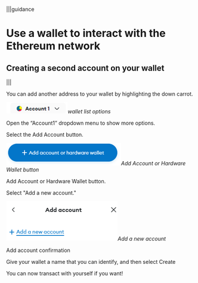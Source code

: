 |||guidance
# Use a wallet to interact with the Ethereum network

## Creating a second account on your wallet

|||


You can add another address to your wallet by highlighting the down carrot.

![wallet list options](.guides/img/02/image26.png "wallet list options")*wallet list options*

Open the “Account1” dropdown menu to show more options.

Select the Add Account button.

![Add Account or Hardware Wallet button](.guides/img/02/image27.png "Add Account or Hardware Wallet button")*Add Account or Hardware Wallet button*

Add Account or Hardware Wallet button.

Select "Add a new account."

![Add a new account](.guides/img/02/image28.png "Add a new account")*Add a new account*

Add account confirmation

Give your wallet a name that you can identify, and then select Create

You can now transact with yourself if you want\!
